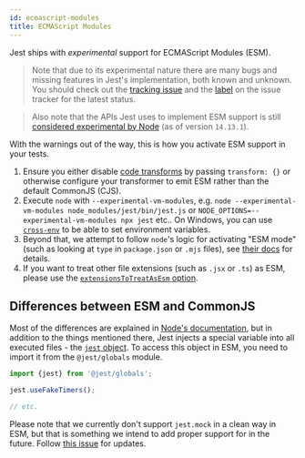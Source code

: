 ```yaml
---
id: ecmascript-modules
title: ECMAScript Modules
---
```


Jest ships with _experimental_ support for ECMAScript Modules (ESM).

> Note that due to its experimental nature there are many bugs and missing features in Jest's implementation, both known and unknown. You should check out the [tracking issue](https://github.com/facebook/jest/issues/9430) and the [label](https://github.com/facebook/jest/labels/ES%20Modules) on the issue tracker for the latest status.

> Also note that the APIs Jest uses to implement ESM support is still [considered experimental by Node](https://nodejs.org/api/vm.html#vm_class_vm_module) (as of version `14.13.1`).

With the warnings out of the way, this is how you activate ESM support in your tests.

1. Ensure you either disable [code transforms](./configuration#transform-objectstring-pathtotransformer--pathtotransformer-object) by passing `transform: {}` or otherwise configure your transformer to emit ESM rather than the default CommonJS (CJS).
1. Execute `node` with `--experimental-vm-modules`, e.g. `node --experimental-vm-modules node_modules/jest/bin/jest.js` or `NODE_OPTIONS=--experimental-vm-modules npx jest` etc.. On Windows, you can use [`cross-env`](https://github.com/kentcdodds/cross-env) to be able to set environment variables.
1. Beyond that, we attempt to follow `node`'s logic for activating "ESM mode" (such as looking at `type` in `package.json` or `.mjs` files), see [their docs](https://nodejs.org/api/esm.html#esm_enabling) for details.
1. If you want to treat other file extensions (such as `.jsx` or `.ts`) as ESM, please use the [`extensionsToTreatAsEsm` option](Configuration.md#extensionstotreatasesm-arraystring).

## Differences between ESM and CommonJS

Most of the differences are explained in [Node's documentation](https://nodejs.org/api/esm.html#esm_differences_between_es_modules_and_commonjs), but in addition to the things mentioned there, Jest injects a special variable into all executed files - the [`jest` object](JestObjectAPI.md). To access this object in ESM, you need to import it from the `@jest/globals` module.

```js
import {jest} from '@jest/globals';

jest.useFakeTimers();

// etc.
```

Please note that we currently don't support `jest.mock` in a clean way in ESM, but that is something we intend to add proper support for in the future. Follow [this issue](https://github.com/facebook/jest/issues/10025) for updates.

